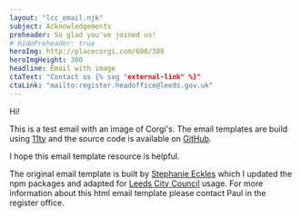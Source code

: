 ```yaml
---
layout: "lcc_email.njk"
subject: Acknowledgements
preheader: So glad you've joined us!
# hidePreheader: true
heroImg: http://placecorgi.com/600/300
heroImgHeight: 300
headline: Email with image
ctaText: "Contact us {% svg "external-link" %}"
ctaLink: "mailto:register.headoffice@leeds.gov.uk"
---
```


Hi!

This is a test email with an image of Corgi's. The email templates are build using [11ty](https://11ty.dev) and the source code is available on [GitHub](https://github.com/woodcock3/lcc11-emails).

I hope this email template resource is helpful.

The original email template is built by [Stephanie Eckles](https://11ty.rocks/#email-generator) which I updated the npm packages and adapted for [Leeds City Council](https://www.leeds.gov.uk/) usage. For more information about this html email template please contact Paul in the register office.
